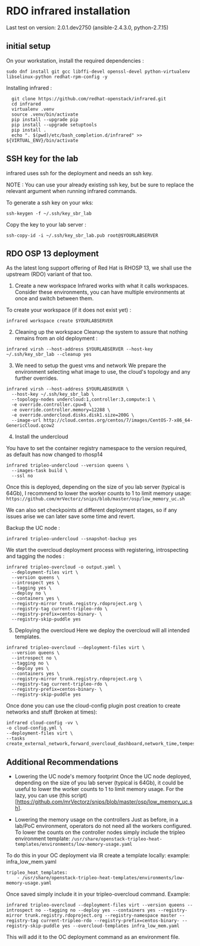 

# RDO infrared installation

Last test on version: 2.0.1.dev2750 (ansible-2.4.3.0, python-2.7.15)

## initial setup

On your workstation, install the required dependencies :

```shell
sudo dnf install git gcc libffi-devel openssl-devel python-virtualenv libselinux-python redhat-rpm-config -y
```
Installing infrared :

```shell
  git clone https://github.com/redhat-openstack/infrared.git
  cd infrared
  virtualenv .venv
  source .venv/bin/activate
  pip install --upgrade pip
  pip install --upgrade setuptools
  pip install .
  echo ". $(pwd)/etc/bash_completion.d/infrared" >> ${VIRTUAL_ENV}/bin/activate
```

## SSH key for the lab

infrared uses ssh for the deployment and needs an ssh key.

NOTE : You can use your already existing ssh key, but be sure to replace the relevant argument when running infrared commands.

To generate a ssh key on your wks:

```shell
ssh-keygen -f ~/.ssh/key_sbr_lab
```

Copy the key to your lab server :

```shell
ssh-copy-id -i ~/.ssh/key_sbr_lab.pub root@$YOURLABSERVER
```

## RDO OSP 13 deployment

As the latest long support offering of Red Hat is RHOSP 13, we shall use the upstream (RDO) variant of that too.

1. Create a new workspace
Infrared works with what it calls workspaces. Consider these environments, you can have multiple environments at once and switch between them.

To create your workspace (if it does not exist yet) :

```shell
infrared workspace create $YOURLABSERVER
```

2. Cleaning up the workspace
Cleanup the system to assure that nothing remains from an old deployment :

```shell
infrared virsh --host-address $YOURLABSERVER --host-key ~/.ssh/key_sbr_lab --cleanup yes
```

3. We need to setup the guest vms and network
We prepare the environment selecting what image to use, the cloud's topology and any further overrides.

```shell
infrared virsh --host-address $YOURLABSERVER \
  --host-key ~/.ssh/key_sbr_lab \
  --topology-nodes undercloud:1,controller:3,compute:1 \
  -e override.controller.cpu=8 \
  -e override.controller.memory=12288 \
  -e override.undercloud.disks.disk1.size=200G \
  --image-url http://cloud.centos.org/centos/7/images/CentOS-7-x86_64-GenericCloud.qcow2
```

4. Install the undercloud

You have to set the container registry namespace to the version required, as default has now changed to rhosp14
```shell
infrared tripleo-undercloud --version queens \
  --images-task build \
  --ssl no
```

Once this is deployed, depending on the size of you lab server (typical is 64Gb), I recommend to lower the worker counts to 1 to limit memory usage:
`https://github.com/mrVectorz/snips/blob/master/osp/low_memory_uc.sh`

We can also set checkpoints at different deployment stages, so if any issues arise we can later save some time and revert.

Backup the UC node :
```shell
infrared tripleo-undercloud --snapshot-backup yes
```

We start the overcloud deployment process with registering, introspecting and tagging the nodes :

```shell
infrared tripleo-overcloud -o output.yaml \
  --deployment-files virt \
  --version queens \
  --introspect yes \
  --tagging yes \
  --deploy no \
  --containers yes \
  --registry-mirror trunk.registry.rdoproject.org \
  --registry-tag current-tripleo-rdo \
  --registry-prefix=centos-binary- \
  --registry-skip-puddle yes
```

5. Deploying the overcloud
Here we deploy the overcloud will all intended templates.

```shell
infrared tripleo-overcloud --deployment-files virt \
  --version queens \
  --introspect no \
  --tagging no \
  --deploy yes \
  --containers yes \
  --registry-mirror trunk.registry.rdoproject.org \
  --registry-tag current-tripleo-rdo \
  --registry-prefix=centos-binary- \
  --registry-skip-puddle yes
```

Once done you can use the cloud-config plugin post creation to create networks and stuff (broken at times):

```shell
infrared cloud-config -vv \ 
-o cloud-config.yml \ 
--deployment-files virt \ 
--tasks create_external_network,forward_overcloud_dashboard,network_time,tempest_deployer_input
```

## Additional Recommendations

- Lowering the UC node's memory footprint
Once the UC node deployed, depending on the size of you lab server (typical is 64Gb), it could be useful to lower the worker counts to 1 to limit memory usage. For the lazy, you can use (this script)[https://github.com/mrVectorz/snips/blob/master/osp/low_memory_uc.sh].

- Lowering the memory usage on the controllers
Just as before, in a lab/PoC environment, operators do not need all the workers configured.
To lower the counts on the controller nodes simply include the tripleo environment template:
`/usr/share/openstack-tripleo-heat-templates/environments/low-memory-usage.yaml`

To do this in your OC deployment via IR create a template locally:
example: infra_low_mem.yaml
```shell
tripleo_heat_templates:
    - /usr/share/openstack-tripleo-heat-templates/environments/low-memory-usage.yaml
```

Once saved simply include it in your tripleo-overcloud command. Example:
```shell
infrared tripleo-overcloud --deployment-files virt --version queens --introspect no --tagging no --deploy yes --containers yes --registry-mirror trunk.registry.rdoproject.org --registry-namespace master --registry-tag current-tripleo-rdo --registry-prefix=centos-binary- --registry-skip-puddle yes --overcloud-templates infra_low_mem.yaml
```
This will add it to the OC deployment command as an environment file.

